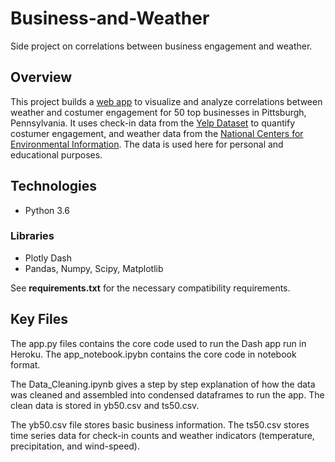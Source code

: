 # Business-and-Weather
Side project on correlations between business engagement and weather.

## Overview 

This project builds a [web app](https://business-and-weather.herokuapp.com) to visualize and analyze correlations
between weather and costumer engagement for 50 top businesses in Pittsburgh, Pennsylvania. It uses check-in data
from the [Yelp Dataset](https://www.yelp.com/dataset) to quantify costumer engagement, and weather data from the
[National Centers for Environmental Information](https://www.ncdc.noaa.gov/data-access/). The data is used here
for personal and educational purposes. 

## Technologies 

* Python 3.6

### Libraries

* Plotly Dash
* Pandas, Numpy, Scipy, Matplotlib

See __requirements.txt__ for the necessary compatibility requirements.  

## Key Files

The app.py files contains the core code used to run the Dash app run in Heroku. The app_notebook.ipybn 
contains the core code in notebook format.

The Data_Cleaning.ipynb gives a step by step explanation of how the data was cleaned and assembled into condensed 
dataframes to run the app. The clean data is stored in yb50.csv and ts50.csv.

The yb50.csv file stores basic business information. The ts50.csv stores time series data for check-in counts 
and weather indicators (temperature, precipitation, and wind-speed).
